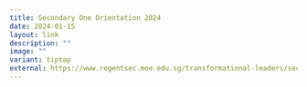 ```yaml
---
title: Secondary One Orientation 2024
date: 2024-01-15
layout: link
description: ""
image: ""
variant: tiptap
external: https://www.regentsec.moe.edu.sg/transformational-leaders/secondary-1-orientation/secondary-1-orientation-2024/
---
```

